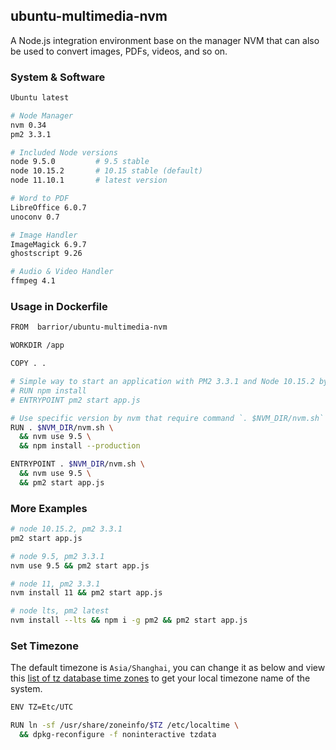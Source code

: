 ## ubuntu-multimedia-nvm

A Node.js integration environment base on the manager NVM that can also be used to convert images, PDFs, videos, and so on.

### System & Software

```bash
Ubuntu latest

# Node Manager
nvm 0.34
pm2 3.3.1

# Included Node versions
node 9.5.0         # 9.5 stable
node 10.15.2       # 10.15 stable (default)
node 11.10.1       # latest version

# Word to PDF
LibreOffice 6.0.7
unoconv 0.7

# Image Handler
ImageMagick 6.9.7
ghostscript 9.26

# Audio & Video Handler
ffmpeg 4.1
```

### Usage in Dockerfile

```bash
FROM  barrior/ubuntu-multimedia-nvm

WORKDIR /app

COPY . .

# Simple way to start an application with PM2 3.3.1 and Node 10.15.2 by default.
# RUN npm install
# ENTRYPOINT pm2 start app.js

# Use specific version by nvm that require command `. $NVM_DIR/nvm.sh` before.
RUN . $NVM_DIR/nvm.sh \
  && nvm use 9.5 \
  && npm install --production

ENTRYPOINT . $NVM_DIR/nvm.sh \
  && nvm use 9.5 \
  && pm2 start app.js
```

### More Examples

```bash
# node 10.15.2, pm2 3.3.1
pm2 start app.js

# node 9.5, pm2 3.3.1
nvm use 9.5 && pm2 start app.js

# node 11, pm2 3.3.1 
nvm install 11 && pm2 start app.js

# node lts, pm2 latest
nvm install --lts && npm i -g pm2 && pm2 start app.js
```

### Set Timezone

The default timezone is ` Asia/Shanghai `, you can change it as below and view this [list of tz database time zones](https://en.wikipedia.org/wiki/List_of_tz_database_time_zones) to get your local timezone name of the system.

```bash
ENV TZ=Etc/UTC

RUN ln -sf /usr/share/zoneinfo/$TZ /etc/localtime \
  && dpkg-reconfigure -f noninteractive tzdata
```
